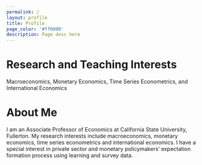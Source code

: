 ```yaml
---
permalink: /
layout: profile
title: Profile
page_color: '#ff0000'
description: Page desc here
---
```


# Research and Teaching Interests

Macroeconomics, Monetary Economics, Time Series Econometrics, and International Economics

# About Me

I am an Associate Professor of Economics at California State University, Fullerton. My research interests include macroeconomics, monetary economics, time series econometrics and international economics. I have a special interest in private sector and monetary policymakers’ expectation formation process using learning and survey data.&nbsp;
